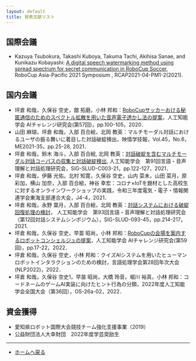 ```yaml
---
layout: default
title: 発表文献リスト
---
```


## 国際会議
- Kazuya Tsubokura, Takashi Kuboya, Takuma Tachi, Akihisa Sanae, and Kunikazu Kobayashi: [A digital speech watermarking method using spread spectrum for secret communication in RoboCup Soccer](https://2021.robocupap.org/file/04-PM1-2-Tsubokura.pdf), RoboCup Asia-Pacific 2021 Symposium
, RCAP2021-04-PM1-2(2021).

## 国内会議
- 坪倉 和哉，久保谷 空史，舘 拓磨，小林 邦和：[RoboCupサッカーおける秘匿通信のためのスペクトル拡散を用いた音声電子透かし法の提案](http://www.osaka-kyoiku.ac.jp/~challeng/SIG-Challenge-057/)，人工知能学会 AIチャレンジ研究会(第57回)，pp.100-105，2020．
- 山田 麻瑚，坪倉 和哉，入部 百合絵，北岡 教英：マルチモーダル対話におけるユーザの振る舞いに着目した対話破綻検出，映情学技報，Vol.45，No.6，ME2021-35，pp.25-28, 2021．
- 坪倉 和哉，鈴木 海斗，入部 百合絵, 北岡 教英：[対話破綻を含むマルチモーダル対話コーパスの収集と対話破綻検出](https://jsai.ixsq.nii.ac.jp/ej/index.php?active_action=repository_view_main_item_detail&page_id=13&block_id=23&item_id=10997&item_no=1), 人工知能学会　第91回言語・音声理解と対話処理研究会，SIG-SLUD-C003-21，pp.122-127，2021．
- 坪倉 和哉，伊藤 光佑，北村 知寛，久保谷 空史，山内 菜未，山田 菜月，原 彩加，横山 加奈，入部 百合絵，神谷 幸宏：コロナ×IoTを題材とした高校生に対するオンラインワークショップの実践，令和三年度電気・電子・情報関連学会東海支部連合大会，J4-4，2021．
- 坪倉 和哉，永野 葉月，入部 百合絵，北岡 教英：[対話システムにおける破綻回復処理の検討](https://www.jstage.jst.go.jp/article/jsaislud/93/0/93_214/_article/-char/ja/)， 人工知能学会　第93回言語・音声理解と対話処理研究会（第12回対話システムシンポジウム），SIG-SLUD-093-45，pp.214-217，2021.
- 坪倉 和哉，久保谷 空史，早苗 昭尚，小林 邦和：[RoboCupの会場を案内するロボットコンシェルジュの提案](https://www.osaka-kyoiku.ac.jp/~challeng/SIG-Challenge-059/)，人工知能学会 AIチャレンジ研究会(第59回)，pp.17-22，2022．
- 坪倉 和哉，久保谷 空史，小林 邦和：クイズAIシステムを用いたヒューマンロボットインタラクションのための検討，言語処理学会第28回年次大会(NLP2022)，2022．
- 坪倉 和哉，久保谷 空史1，早苗 昭尚，大橋 玲音，堀川 裕真，小林 邦和：コードネームのゲームAI実装に向けたヒント行為の分類，2022年度人工知能学会全国大会（第36回），OS-26a-02，2022．

## 資金獲得
- 愛知県ロボット国際大会競技チーム強化支援事業（2019）
- 公益財団法人大幸財団　2022年度学芸奨励生

---
- [ホームへ戻る](../)
